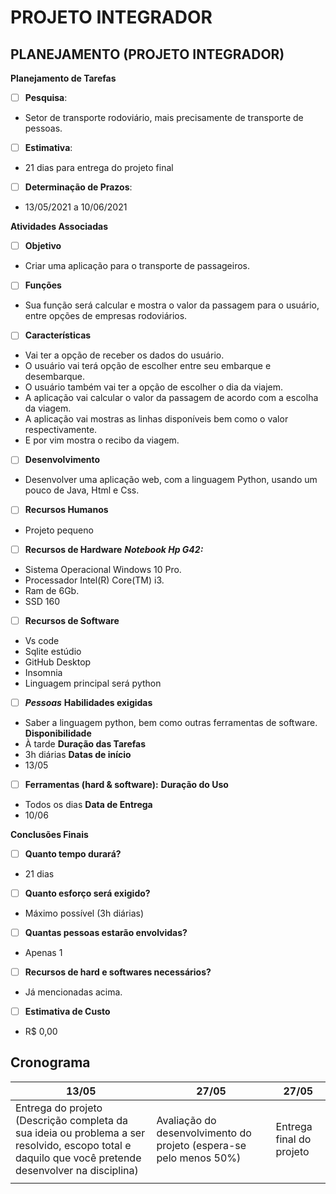 ﻿# PROJETO INTEGRADOR

## PLANEJAMENTO (PROJETO INTEGRADOR)
**Planejamento de Tarefas**



 - [ ] **Pesquisa**: 
* Setor de transporte rodoviário, mais precisamente de transporte de pessoas. 
 - [ ] **Estimativa**:
* 21 dias para entrega do projeto final
  
 - [ ] **Determinação de Prazos**:
* 13/05/2021 a 10/06/2021

**Atividades Associadas**

 - [ ] **Objetivo**
* Criar uma aplicação para o transporte de passageiros.


 - [ ] **Funções**
* Sua função será calcular e mostra o valor da
passagem para o usuário, entre opções de
empresas rodoviários.


 - [ ] **Características**
* Vai ter a opção de receber os dados do usuário.
* O usuário vai terá opção de escolher entre seu embarque e
   desembarque.
* O usuário também vai ter a opção de escolher o dia da viajem.
* A aplicação vai calcular o valor da passagem de acordo com a escolha da viagem.
* A aplicação vai mostras as linhas disponíveis bem como o valor respectivamente.
* E por vim mostra o recibo da viagem.

 - [ ] **Desenvolvimento**
* Desenvolver uma aplicação web, com a linguagem Python, usando um pouco de Java, Html e Css.

 - [ ] **Recursos Humanos**
* Projeto pequeno

 - [ ] **Recursos de Hardware**
***Notebook Hp G42:***
* Sistema Operacional Windows 10 Pro.
* Processador Intel(R) Core(TM) i3.
* Ram de 6Gb.
* SSD 160

 - [ ] **Recursos de Software**
* Vs code
* Sqlite estúdio
* GitHub Desktop
* Insomnia
* Linguagem principal será python
 

 - [ ] ***Pessoas***
 **Habilidades exigidas**  
* Saber a linguagem python, bem como outras ferramentas de software.
**Disponibilidade**
* À tarde
**Duração das Tarefas**
* 3h diárias
**Datas de início** 
* 13/05
 - [ ] **Ferramentas (hard &amp; software):**
**Duração do Uso** 
* Todos os dias
**Data de Entrega**
* 10/06

**Conclusões Finais**
 - [ ] **Quanto tempo durará?**
* 21 dias
- [ ] **Quanto esforço será exigido?**
* Máximo possível (3h diárias)
- [ ] **Quantas pessoas estarão envolvidas?**
* Apenas 1
- [ ] **Recursos de hard e softwares necessários?**
* Já mencionadas acima.

- [ ] **Estimativa de Custo** 
* R$ 0,00

## Cronograma

|13/05|27/05  | 27/05  |
|---|--|--|
|Entrega do projeto (Descrição completa da sua ideia ou problema a ser resolvido, escopo total e daquilo que você pretende desenvolver na disciplina)  | Avaliação do desenvolvimento do projeto (espera-se pelo menos 50%) |Entrega final do projeto|  
|||
